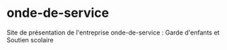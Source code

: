 # onde-de-service
Site de présentation de l'entreprise onde-de-service : Garde d'enfants et Soutien scolaire
